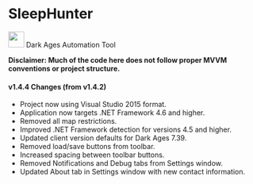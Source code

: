 
# SleepHunter
<img src="SleepHunter/SleepHunter.ico" width=32 height=32/>
Dark Ages Automation Tool

**Disclaimer: Much of the code here does not follow proper MVVM conventions or project structure.**

#### v1.4.4 Changes (from v1.4.2)

- Project now using Visual Studio 2015 format.
- Application now targets .NET Framework 4.6 and higher.
- Removed all map restrictions.
- Improved .NET Framework detection for versions 4.5 and higher.
- Updated client version defaults for Dark Ages 7.39.
- Removed load/save buttons from toolbar.
- Increased spacing between toolbar buttons.
- Removed Notifications and Debug tabs from Settings window.
- Updated About tab in Settings window with new contact information.
